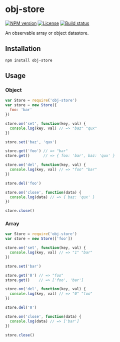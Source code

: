 # obj-store

[![NPM version][npm-img]][npm-url]
[![License][license-img]][license-url]
[![Build status][travis-img]][travis-url]

An observable array or object datastore.

## Installation

```
npm install obj-store
```

## Usage

### Object

``` javascript
var Store = require('obj-store')
var store = new Store({
  foo: 'bar'
})

store.on('set', function(key, val) {
  console.log(key, val) // => "baz" "qux"
})

store.set('baz', 'qux')

store.get('foo') // => "bar"
store.get()      // => { foo: 'bar', baz: 'qux' }

store.on('del', function(key, val) {
  console.log(key, val) // => "foo" "bar"
})

store.del('foo')

store.on('close', function(data) {
  console.log(data) // => { baz: 'qux' }
})

store.close()
```

### Array

``` javascript
var Store = require('obj-store')
var store = new Store(['foo'])

store.on('set', function(key, val) {
  console.log(key, val) // => "1" "bar"
})

store.set('bar')

store.get('0') // => "foo"
store.get()    // => ['foo', 'bar']

store.on('del', function(key, val) {
  console.log(key, val) // => "0" "foo"
})

store.del('0')

store.on('close', function(data) {
  console.log(data) // => ['bar']
})

store.close()
```

[npm-img]: https://img.shields.io/npm/v/obj-store.svg?style=flat-square
[npm-url]: https://npmjs.org/package/obj-store
[license-img]: http://img.shields.io/npm/l/obj-store.svg?style=flat-square
[license-url]: LICENSE
[travis-img]: https://img.shields.io/travis/gummesson/obj-store.svg?style=flat-square
[travis-url]: https://travis-ci.org/gummesson/obj-store
